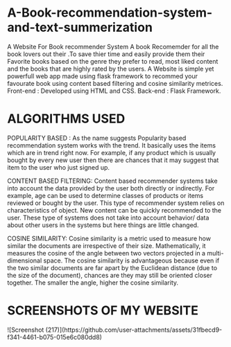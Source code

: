 # A-Book-recommendation-system-and-text-summerization
A Website For Book recommender System 
A book Recomemder for all the book lovers out their .To save thier time and easily provide them their Favorite books based on the genre they prefer to read, most liked content and the books that are highly rated by the users.
A Website is simple yet powerfull web app made using flask framework to recommed your favourate book using content based filtering and cosine similarity metrices.
Front-end : Developed using HTML and CSS.
Back-end : Flask Framework.
<h1> ALGORITHMS USED </h1>
POPULARITY BASED : As the name suggests Popularity based recommendation system works with the trend. It basically uses the items which are in trend right now. For example, if any product which is usually bought by every new user then there are chances that it may suggest that item to the user who just signed up.

CONTENT BASED FILTERING: Content based recommender systems take into account the data provided by the user both directly or indirectly. For example, age can be used to determine classes of products or items reviewed or bought by the user. This type of recommender system relies on characteristics of object. New content can be quickly recommended to the user. These type of systems does not take into account behavior/ data about other users in the systems but here things are little changed.

COSINE SIMILARITY: Cosine similarity is a metric used to measure how similar the documents are irrespective of their size. Mathematically, it measures the cosine of the angle between two vectors projected in a multi-dimensional space. The cosine similarity is advantageous because even if the two similar documents are far apart by the Euclidean distance (due to the size of the document), chances are they may still be oriented closer together. The smaller the angle, higher the cosine similarity.

<h1>SCREENSHOTS OF MY WEBSITE</h1>
![Screenshot (217)](https://github.com/user-attachments/assets/31fbecd9-f341-4461-b075-015e6c080dd8)
